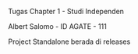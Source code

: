 Tugas Chapter 1 - Studi Independen

Albert Salomo - ID AGATE - 111

Project Standalone berada di releases
